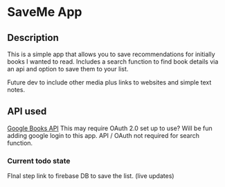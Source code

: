 # SaveMe App

## Description

This is a simple app that allows you to save recommendations for initially books I wanted to read. Includes a search function to find book details via an api and option to save them to your list.

Future dev to include other media plus links to websites and simple text notes.

## API used

[Google Books API](https://developers.google.com/books/docs/v1/using)
This may require OAuth 2.0 set up to use? Will be fun adding google login to this app.
API / OAuth not required for search function.

### Current todo state

FInal step link to firebase DB to save the list. (live updates)
